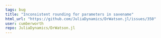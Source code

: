 ```yaml
---
tags: bug
title: "Inconsistent rounding for parameters in savename"
html_url: "https://github.com/JuliaDynamics/DrWatson.jl/issues/350"
user: cumberworth
repo: JuliaDynamics/DrWatson.jl
---
```


